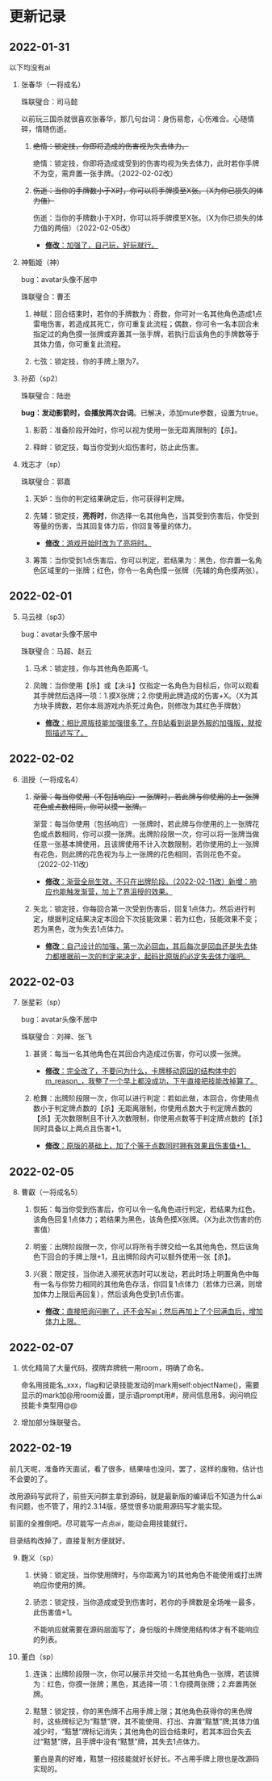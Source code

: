 # 更新记录

## 2022-01-31

以下均没有ai

1. 张春华（一将成名）
   
   珠联璧合：司马懿
   
   以前玩三国杀就很喜欢张春华，那几句台词：身伤易愈，心伤难合。心随情碎，情随伤逝。
   
   1. ~~绝情：锁定技，你即将造成的伤害视为失去体力。~~
      
      绝情：锁定技，你即将造成或受到的伤害均视为失去体力，此时若你手牌不为空，需弃置一张手牌。（2022-02-02改）
   
   2. ~~伤逝：当你的手牌数小于X时，你可以将手牌摸至X张。（X为你已损失的体力值）~~
      
      伤逝：当你的手牌数小于X时，你可以将手牌摸至X张。（X为你已损失的体力值的两倍）（2022-02-05改）
      
      - <u>**修改**：加强了，自己玩，好玩就行。</u>

2. 神甄姬（神）
   
   bug：avatar头像不居中
   
   珠联璧合：曹丕
   
   1. 神赋：回合结束时，若你的手牌数为：奇数，你可对一名其他角色造成1点雷电伤害，若造成其死亡，你可重复此流程；偶数，你可令一名本回合未指定过的角色摸一张牌或弃置其一张手牌，若执行后该角色的手牌数等于其体力值，你可重复此流程。
   
   2. 七弦：锁定技，你的手牌上限为7。

3. 孙茹（sp2）
   
   珠联璧合：陆逊
   
   **bug：发动影箭时，会播放两次台词**。已解决，添加mute参数，设置为true。
   
   1. 影箭：准备阶段开始时，你可以视为使用一张无距离限制的【杀】。
   
   2. 释衅：锁定技，每当你受到火焰伤害时，防止此伤害。

4. 戏志才（sp）
   
   珠联璧合：郭嘉
   
   1. 天妒：当你的判定结果确定后，你可获得判定牌。 
   
   2. 先辅：锁定技，**亮将时**，你选择一名其他角色，当其受到伤害后，你受到等量的伤害，当其回复体力后，你回复等量的体力。
      
      - <u>**修改**：游戏开始时改为了亮将时。</u>
   
   3. 筹策：当你受到1点伤害后，你可以判定，若结果为：黑色，你弃置一名角色区域里的一张牌；红色，你令一名角色摸一张牌（先辅的角色摸两张）。

## 2022-02-01

5. 马云禄（sp3）
   
   bug：avatar头像不居中
   
   珠联璧合：马超、赵云
   
   1. 马术：锁定技，你与其他角色距离-1。
   
   2. 凤魄：当你使用【杀】或【决斗】仅指定一名角色为目标后，你可以观看其手牌然后选择一项：1.摸X张牌；2.你使用此牌造成的伤害+X。（X为其方块手牌数，若你本局游戏内杀死过角色，则修改为其红色手牌数）
      
      - <u>**修改**：相比原版技能加强很多了，在B站看到说是外服的加强版，就按照描述写了。</u>

## 2022-02-02

6. 沮授（一将成名4）
   
   1. ~~渐营：每当你使用（不包括响应）一张牌时，若此牌与你使用的上一张牌花色或点数相同，你可以摸一张牌。~~
      
      渐营：每当你使用（包括响应）一张牌时，若此牌与你使用的上一张牌花色或点数相同，你可以摸一张牌。出牌阶段限一次，你可以将一张牌当做任意一张基本牌使用，且该牌使用不计入次数限制，若你使用的上一张牌有花色，则此牌的花色视为与上一张牌的花色相同，否则花色不变。（2022-02-11改）
      
      - <u>**修改**：渐营全局生效，不只在出牌阶段。（2022-02-11改）新增：响应也能触发渐营，加上了界沮授的效果。</u>
   
   2. 矢北：锁定技，你每回合第一次受到伤害后，回复1点体力。然后进行判定，根据判定结果决定本回合下次技能效果：若为红色，技能效果不变；若为黑色，改为失去1点体力。
      
      - <u>**修改**：自己设计的加强，第一次必回血，其后每次是回血还是失去体力都根据前一次的判定来决定，起码比原版的必定失去体力强吧。</u>

## 2022-02-03

7. 张星彩（sp）
   
   bug：avatar头像不居中
   
   珠联璧合：刘禅、张飞
   
   1. 甚贤：每当一名其他角色在其回合内造成过伤害，你可以摸一张牌。
      
      - <u>**修改**：完全改了，不要问为什么，卡牌移动原因的结构体中的m_reason_，我整了一个早上都没成功，下午直接把技能改掉算了。</u>
   
   2. 枪舞：出牌阶段限一次，你可以进行判定：若如此做，本回合，你使用点数小于判定牌点数的【杀】无距离限制，你使用点数大于判定牌点数的【杀】无次数限制且不计入次数限制，你使用点数等于判定牌点数的【杀】同时具备以上两点且伤害+1。
      
      - <u>**修改**：原版的基础上，加了个等于点数同时拥有效果且伤害值+1。</u>

## 2022-02-05

8. 曹叡（一将成名5）
   
   1. 恢拓：每当你受到伤害后，你可以令一名角色进行判定，若结果为红色，该角色回复1点体力；若结果为黑色，该角色摸X张牌。（X为此次伤害的伤害值）
   
   2. 明鉴：出牌阶段限一次，你可以将所有手牌交给一名其他角色，然后该角色下回合的手牌上限+1，且出牌阶段内可以额外使用一张【杀】。
   
   3. 兴衰：限定技，当你进入濒死状态时可以发动，若此时场上明置角色中每有一名与你势力相同的其他角色存活，你回复1点体力（若体力已满，则增加体力上限后再回复），然后该角色受到1点伤害。
      
      - <u>**修改**：直接把询问删了，还不会写ai；然后再加上了个回满血后，增加体力上限。</u>

## 2022-02-07

1. 优化精简了大量代码，摸牌弃牌统一用room，明确了命名。
   
   命名用技能名_xxx，flag和记录技能发动的mark用self:objectName()，需要显示的mark加@用room设置，提示语prompt用#，房间信息用$，询问响应技能卡类型用@@

2. 增加部分珠联璧合。

## 2022-02-19

前几天呢，准备昨天面试，看了很多，结果啥也没问，罢了，这样的废物，估计也不会要的了。

改用源码写武将了，前些天问群主拿到源码，就是最新版的编译后不知道为什么ai有问题，也不管了，用的2.3.14版，感觉很多功能用源码写才能实现。

前面的全推倒吧。尽可能写一点点ai，能动会用技能就行。

目录结构改掉了，直接复制方便就好。

9. 麴义（sp）
   
   1. 伏骑：锁定技，当你使用牌时，与你距离为1的其他角色不能使用或打出牌响应你使用的牌。
   
   2. 骄恣：锁定技，当你造成或受到伤害时，若你的手牌数是全场唯一最多，此伤害值+1。
      
      不能响应就需要在源码层面写了，身份版的卡牌使用结构体才有不能响应的列表。

10. 董白（sp）
    
    1. 连诛：出牌阶段限一次，你可以展示并交给一名其他角色一张牌，若该牌为：红色，你摸一张牌；黑色，其选择一项：1.你摸两张牌；2.弃置两张牌。
    
    2. 黠慧：锁定技，你的黑色牌不占用手牌上限；其他角色获得你的黑色牌时，这些牌标记为“黠慧”牌，其不能使用、打出、弃置“黠慧”牌;其体力值减少时，“黠慧”牌标记消失；其他角色的回合结束时，若其本回合失去过“黠慧”牌，且手牌中没有“黠慧”牌，其失去1点体力。
       
       董白是真的好难，黠慧一招技能就好长好长。不占用手牌上限也是改源码实现的。
